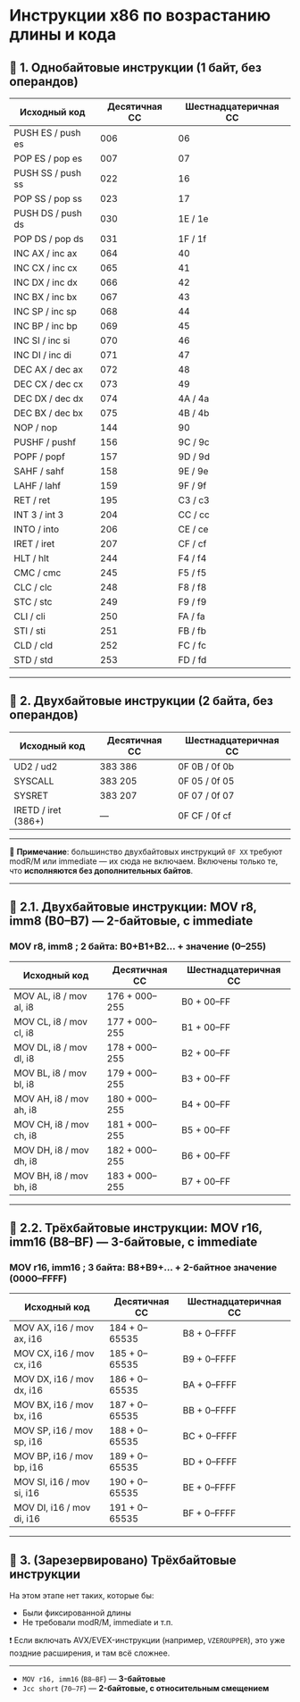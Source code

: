 # Инструкции x86 по возрастанию длины и кода

## 🧩 1. Однобайтовые инструкции (1 байт, без операндов)

| Исходный код           | Десятичная СС | Шестнадцатеричная CC |
|------------------------|----------------|------------------------|
| PUSH ES / push es      | 006            | 06                     |
| POP ES / pop es        | 007            | 07                     |
| PUSH SS / push ss      | 022            | 16                     |
| POP SS / pop ss        | 023            | 17                     |
| PUSH DS / push ds      | 030            | 1E / 1e                |
| POP DS / pop ds        | 031            | 1F / 1f                |
| INC AX / inc ax        | 064            | 40                     |
| INC CX / inc cx        | 065            | 41                     |
| INC DX / inc dx        | 066            | 42                     |
| INC BX / inc bx        | 067            | 43                     |
| INC SP / inc sp        | 068            | 44                     |
| INC BP / inc bp        | 069            | 45                     |
| INC SI / inc si        | 070            | 46                     |
| INC DI / inc di        | 071            | 47                     |
| DEC AX / dec ax        | 072            | 48                     |
| DEC CX / dec cx        | 073            | 49                     |
| DEC DX / dec dx        | 074            | 4A / 4a                |
| DEC BX / dec bx        | 075            | 4B / 4b                |
| NOP / nop              | 144            | 90                     |
| PUSHF / pushf          | 156            | 9C / 9c                |
| POPF / popf            | 157            | 9D / 9d                |
| SAHF / sahf            | 158            | 9E / 9e                |
| LAHF / lahf            | 159            | 9F / 9f                |
| RET / ret              | 195            | C3 / c3                |
| INT 3 / int 3          | 204            | CC / cc                |
| INTO / into            | 206            | CE / ce                |
| IRET / iret            | 207            | CF / cf                |
| HLT / hlt              | 244            | F4 / f4                |
| CMC / cmc              | 245            | F5 / f5                |
| CLC / clc              | 248            | F8 / f8                |
| STC / stc              | 249            | F9 / f9                |
| CLI / cli              | 250            | FA / fa                |
| STI / sti              | 251            | FB / fb                |
| CLD / cld              | 252            | FC / fc                |
| STD / std              | 253            | FD / fd                |

---

## 🧩 2. Двухбайтовые инструкции (2 байта, без операндов)

| Исходный код           | Десятичная СС      | Шестнадцатеричная CC |
|------------------------|--------------------|------------------------|
| UD2 / ud2              | 383 386            | 0F 0B / 0f 0b          |
| SYSCALL                | 383 205            | 0F 05 / 0f 05          |
| SYSRET                 | 383 207            | 0F 07 / 0f 07          |
| IRETD / iret (386+)    | —                  | 0F CF / 0f cf          |

---

📌 **Примечание**: большинство двухбайтовых инструкций `0F XX` требуют modR/M или immediate — их сюда не включаем. Включены только те, что **исполняются без дополнительных байтов**.

---

## 🧩 2.1. Двухбайтовые инструкции: MOV r8, imm8 (B0–B7) — 2-байтовые, с immediate

### MOV r8, imm8 ; 2 байта: B0+B1+B2... + значение (0–255)

| Исходный код            | Десятичная СС | Шестнадцатеричная CC |
|-------------------------|---------------|----------------------|
| MOV AL, i8 / mov al, i8 | 176 + 000–255 | B0 + 00–FF |
| MOV CL, i8 / mov cl, i8 | 177 + 000–255 | B1 + 00–FF |
| MOV DL, i8 / mov dl, i8 | 178 + 000–255 | B2 + 00–FF |
| MOV BL, i8 / mov bl, i8 | 179 + 000–255 | B3 + 00–FF |
| MOV AH, i8 / mov ah, i8 | 180 + 000–255 | B4 + 00–FF |
| MOV CH, i8 / mov ch, i8 | 181 + 000–255 | B5 + 00–FF |
| MOV DH, i8 / mov dh, i8 | 182 + 000–255 | B6 + 00–FF |
| MOV BH, i8 / mov bh, i8 | 183 + 000–255 | B7 + 00–FF |

---

## 🧩 2.2. Трёхбайтовые инструкции: MOV r16, imm16 (B8–BF) — 3-байтовые, с immediate

### MOV r16, imm16 ; 3 байта: B8+B9+... + 2-байтное значение (0000–FFFF)

| Исходный код              | Десятичная СС | Шестнадцатеричная CC |
|---------------------------|---------------|----------------------|
| MOV AX, i16 / mov ax, i16 | 184 + 0–65535 | B8 + 0–FFFF          |
| MOV CX, i16 / mov cx, i16 | 185 + 0–65535 | B9 + 0–FFFF          |
| MOV DX, i16 / mov dx, i16 | 186 + 0–65535 | BA + 0–FFFF          |
| MOV BX, i16 / mov bx, i16 | 187 + 0–65535 | BB + 0–FFFF          |
| MOV SP, i16 / mov sp, i16 | 188 + 0–65535 | BC + 0–FFFF          |
| MOV BP, i16 / mov bp, i16 | 189 + 0–65535 | BD + 0–FFFF          |
| MOV SI, i16 / mov si, i16 | 190 + 0–65535 | BE + 0–FFFF          |
| MOV DI, i16 / mov di, i16 | 191 + 0–65535 | BF + 0–FFFF          |

---

## 🧩 3. (Зарезервировано) Трёхбайтовые инструкции

На этом этапе нет таких, которые бы:

- Были фиксированной длины
- Не требовали modR/M, immediate и т.п.

❗ Если включать AVX/EVEX-инструкции (например, `VZEROUPPER`), это уже поздние расширения, и там всё сложнее.

---

- `MOV r16, imm16` (`B8–BF`) — **3-байтовые**
- `Jcc short` (`70–7F`) — **2-байтовые, с относительным смещением**
